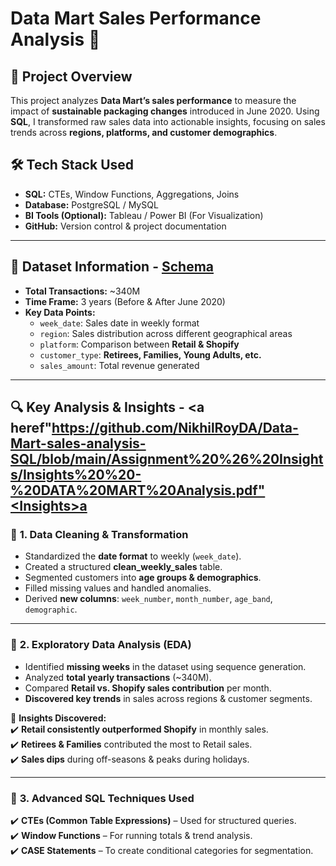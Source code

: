 # Data Mart Sales Performance Analysis 🚀  

## 📌 Project Overview  
This project analyzes **Data Mart’s sales performance** to measure the impact of **sustainable packaging changes** introduced in June 2020. Using **SQL**, I transformed raw sales data into actionable insights, focusing on sales trends across **regions, platforms, and customer demographics**.  

## 🛠 Tech Stack Used  
- **SQL:** CTEs, Window Functions, Aggregations, Joins  
- **Database:** PostgreSQL / MySQL  
- **BI Tools (Optional):** Tableau / Power BI (For Visualization)  
- **GitHub:** Version control & project documentation  

---

## 📂 Dataset Information - [Schema](https://github.com/NikhilRoyDA/Data-Mart-sales-analysis-SQL/tree/main/Schema)
- **Total Transactions:** ~340M  
- **Time Frame:** 3 years (Before & After June 2020)  
- **Key Data Points:**  
  - `week_date`: Sales date in weekly format  
  - `region`: Sales distribution across different geographical areas  
  - `platform`: Comparison between **Retail & Shopify**  
  - `customer_type`: **Retirees, Families, Young Adults, etc.**  
  - `sales_amount`: Total revenue generated  

---

## 🔍 Key Analysis & Insights - <a heref"https://github.com/NikhilRoyDA/Data-Mart-sales-analysis-SQL/blob/main/Assignment%20%26%20Insights/Insights%20%20-%20DATA%20MART%20Analysis.pdf"<Insights>a

### 📌 **1. Data Cleaning & Transformation**  
- Standardized the **date format** to weekly (`week_date`).  
- Created a structured **clean_weekly_sales** table.  
- Segmented customers into **age groups & demographics**.  
- Filled missing values and handled anomalies.  
- Derived **new columns**: `week_number`, `month_number`, `age_band`, `demographic`.  

---

### 📌 **2. Exploratory Data Analysis (EDA)**  
- Identified **missing weeks** in the dataset using sequence generation.  
- Analyzed **total yearly transactions** (~340M).  
- Compared **Retail vs. Shopify sales contribution** per month.  
- **Discovered key trends** in sales across regions & customer segments.  

📌 **Insights Discovered:**  
✔️ **Retail consistently outperformed Shopify** in monthly sales.  
✔️ **Retirees & Families** contributed the most to Retail sales.  
✔️ **Sales dips** during off-seasons & peaks during holidays.  

---

### 📌 **3. Advanced SQL Techniques Used**  
✔️ **CTEs (Common Table Expressions)** – Used for structured queries.  
✔️ **Window Functions** – For running totals & trend analysis.  
✔️ **CASE Statements** – To create conditional categories for segmentation.  



